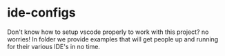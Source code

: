 # ide-configs

Don't know how to setup vscode properly to work with this project? no worries! In folder we provide examples that will get people up and running for their various IDE's in no time.
